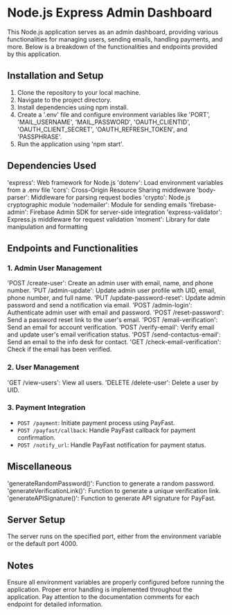 # Node.js Express Admin Dashboard

This Node.js application serves as an admin dashboard, providing various functionalities for managing users, sending emails, handling payments, and more. Below is a breakdown of the functionalities and endpoints provided by this application.

## Installation and Setup

1. Clone the repository to your local machine.
2. Navigate to the project directory.
3. Install dependencies using npm install.
4. Create a '.env' file and configure environment variables like 'PORT', 'MAIL_USERNAME', 'MAIL_PASSWORD', 'OAUTH_CLIENTID', 'OAUTH_CLIENT_SECRET', 'OAUTH_REFRESH_TOKEN', and 'PASSPHRASE'.
5. Run the application using 'npm start'.

## Dependencies Used

'express': Web framework for Node.js
'dotenv': Load environment variables from a .env file
'cors': Cross-Origin Resource Sharing middleware
'body-parser': Middleware for parsing request bodies
'crypto': Node.js cryptographic module
'nodemailer': Module for sending emails
'firebase-admin': Firebase Admin SDK for server-side integration
'express-validator': Express.js middleware for request validation
'moment': Library for date manipulation and formatting

## Endpoints and Functionalities

### 1. Admin User Management

'POST /create-user': Create an admin user with email, name, and phone number.
'PUT /admin-update': Update admin user profile with UID, email, phone number, and full name.
'PUT /update-password-reset': Update admin password and send a notification via email.
'POST /admin-login': Authenticate admin user with email and password.
'POST /reset-password': Send a password reset link to the user's email.
'POST /email-verification': Send an email for account verification.
'POST /verify-email': Verify email and update user's email verification status.
'POST /send-contactus-email': Send an email to the info desk for contact.
'GET /check-email-verification': Check if the email has been verified.

### 2. User Management

'GET /view-users': View all users.
'DELETE /delete-user': Delete a user by UID.

### 3. Payment Integration

* `POST /payment`: Initiate payment process using PayFast.
* `POST /payfast/callback`: Handle PayFast callback for payment confirmation.
* `POST /notify_url`: Handle PayFast notification for payment status.

## Miscellaneous

'generateRandomPassword()': Function to generate a random password.
'generateVerificationLink()': Function to generate a unique verification link.
'generateAPISignature()': Function to generate API signature for PayFast.

## Server Setup

The server runs on the specified port, either from the environment variable or the default port 4000.

## Notes

Ensure all environment variables are properly configured before running the application.
Proper error handling is implemented throughout the application.
Pay attention to the documentation comments for each endpoint for detailed information.